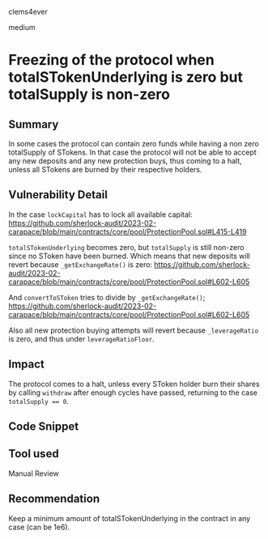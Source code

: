 clems4ever

medium

# Freezing of the protocol when totalSTokenUnderlying is zero but totalSupply is non-zero

## Summary
In some cases the protocol can contain zero funds while having a non zero totalSupply of STokens. In that case the protocol will not be able to accept any new deposits and any new protection buys, thus coming to a halt, unless all STokens are burned by their respective holders.

## Vulnerability Detail
In the case `lockCapital` has to lock all available capital:
https://github.com/sherlock-audit/2023-02-carapace/blob/main/contracts/core/pool/ProtectionPool.sol#L415-L419

`totalSTokenUnderlying` becomes zero, but `totalSupply` is still non-zero since no SToken have been burned. 
Which means that new deposits will revert because `_getExchangeRate()` is zero:
https://github.com/sherlock-audit/2023-02-carapace/blob/main/contracts/core/pool/ProtectionPool.sol#L602-L605

And `convertToSToken` tries to divide by `_getExchangeRate()`;
https://github.com/sherlock-audit/2023-02-carapace/blob/main/contracts/core/pool/ProtectionPool.sol#L602-L605 

Also all new protection buying attempts will revert because `_leverageRatio` is zero, and thus under `leverageRatioFloor`.

## Impact
The protocol comes to a halt, unless every SToken holder burn their shares by calling `withdraw` after enough cycles have passed, returning to the case `totalSupply == 0`.

## Code Snippet

## Tool used

Manual Review

## Recommendation
Keep a minimum amount of totalSTokenUnderlying in the contract in any case (can be 1e6).